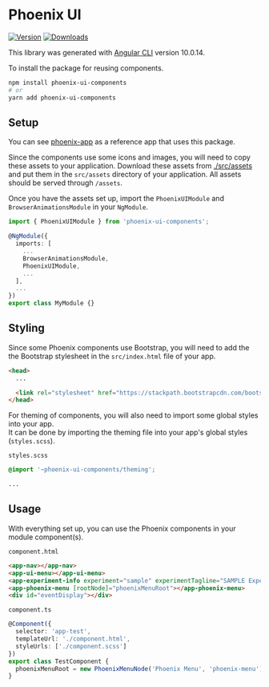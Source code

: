 # Phoenix UI

[![Version](https://img.shields.io/npm/v/phoenix-ui-components.svg)](https://www.npmjs.com/package/phoenix-ui-components)
[![Downloads](https://img.shields.io/npm/dt/phoenix-ui-components.svg)](https://www.npmjs.com/package/phoenix-ui-components)

This library was generated with [Angular CLI](https://github.com/angular/angular-cli) version 10.0.14.

To install the package for reusing components.

```sh
npm install phoenix-ui-components
# or
yarn add phoenix-ui-components
```

## Setup

You can see [phoenix-app](https://github.com/HSF/phoenix/tree/master/packages/phoenix-ng/projects/phoenix-app) as a reference app that uses this package.

Since the components use some icons and images, you will need to copy these assets to your application. Download these assets from [./src/assets](https://github.com/HSF/phoenix/tree/master/packages/phoenix-ng/projects/phoenix-ui-components/src/assets) and put them in the `src/assets` directory of your application. All assets should be served through `/assets`.

Once you have the assets set up, import the `PhoenixUIModule` and `BrowserAnimationsModule` in your `NgModule`.

```ts
import { PhoenixUIModule } from 'phoenix-ui-components';

@NgModule({
  imports: [
    ...
    BrowserAnimationsModule,
    PhoenixUIModule,
    ...
  ],
  ...
})
export class MyModule {}
```

## Styling

Since some Phoenix components use Bootstrap, you will need to add the the Bootstrap stylesheet in the `src/index.html` file of your app.

```html
<head>
  ...

  <link rel="stylesheet" href="https://stackpath.bootstrapcdn.com/bootstrap/4.3.1/css/bootstrap.min.css">
</head>
```

For theming of components, you will also need to import some global styles into your app.  
It can be done by importing the theming file into your app's global styles (`styles.scss`).

`styles.scss`

```scss
@import '~phoenix-ui-components/theming';

...
```

## Usage

With everything set up, you can use the Phoenix components in your module component(s).

`component.html`

```html
<app-nav></app-nav>
<app-ui-menu></app-ui-menu>
<app-experiment-info experiment="sample" experimentTagline="SAMPLE Experiment at CERN"></app-experiment-info>
<app-phoenix-menu [rootNode]="phoenixMenuRoot"></app-phoenix-menu>
<div id="eventDisplay"></div>
```

`component.ts`

```ts
@Component({
  selector: 'app-test',
  templateUrl: './component.html',
  styleUrls: ['./component.scss']
})
export class TestComponent {
  phoenixMenuRoot = new PhoenixMenuNode('Phoenix Menu', 'phoenix-menu');
}
```
